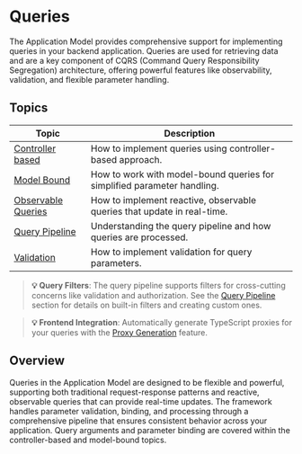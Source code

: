 # Queries

The Application Model provides comprehensive support for implementing queries in your backend application.
Queries are used for retrieving data and are a key component of CQRS (Command Query Responsibility Segregation) architecture, offering powerful features like observability, validation, and flexible parameter handling.

## Topics

| Topic | Description |
| ------- | ----------- |
| [Controller based](./controller-based.md) | How to implement queries using controller-based approach. |
| [Model Bound](./model-bound.md) | How to work with model-bound queries for simplified parameter handling. |
| [Observable Queries](./observable-queries.md) | How to implement reactive, observable queries that update in real-time. |
| [Query Pipeline](./query-pipeline.md) | Understanding the query pipeline and how queries are processed. |
| [Validation](./validation.md) | How to implement validation for query parameters. |

> **💡 Query Filters**: The query pipeline supports filters for cross-cutting concerns like validation and authorization. See the [Query Pipeline](./query-pipeline.md#query-filters) section for details on built-in filters and creating custom ones.

> **💡 Frontend Integration**: Automatically generate TypeScript proxies for your queries with the [Proxy Generation](../proxy-generation.md) feature.

## Overview

Queries in the Application Model are designed to be flexible and powerful, supporting both traditional request-response patterns and reactive, observable queries that can provide real-time updates.
The framework handles parameter validation, binding, and processing through a comprehensive pipeline that ensures consistent behavior across your application.
Query arguments and parameter binding are covered within the controller-based and model-bound topics.
